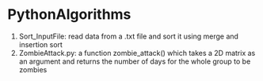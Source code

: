 # PythonAlgorithms

1) Sort_InputFile: read data from a .txt file and sort it using merge and insertion sort
2) ZombieAttack.py: a function zombie_attack() which takes a 2D matrix as an argument and returns the number of  days for the whole group to be zombies
